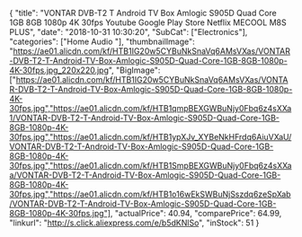 {
	"title": "VONTAR DVB-T2 T Android TV Box Amlogic S905D Quad Core 1GB 8GB 1080p 4K 30fps Youtube Google Play Store Netflix MECOOL M8S PLUS",
	"date": "2018-10-31 10:30:20",
	"SubCat": ["Electronics"],
	"categories": ["Home Audio "],
	"thumbnailImage": "https://ae01.alicdn.com/kf/HTB1IG20w5CYBuNkSnaVq6AMsVXas/VONTAR-DVB-T2-T-Android-TV-Box-Amlogic-S905D-Quad-Core-1GB-8GB-1080p-4K-30fps.jpg_220x220.jpg",
	"BigImage": ["https://ae01.alicdn.com/kf/HTB1IG20w5CYBuNkSnaVq6AMsVXas/VONTAR-DVB-T2-T-Android-TV-Box-Amlogic-S905D-Quad-Core-1GB-8GB-1080p-4K-30fps.jpg","https://ae01.alicdn.com/kf/HTB1qmpBEXGWBuNjy0Fbq6z4sXXa1/VONTAR-DVB-T2-T-Android-TV-Box-Amlogic-S905D-Quad-Core-1GB-8GB-1080p-4K-30fps.jpg","https://ae01.alicdn.com/kf/HTB1ypXJv_XYBeNkHFrdq6AiuVXaU/VONTAR-DVB-T2-T-Android-TV-Box-Amlogic-S905D-Quad-Core-1GB-8GB-1080p-4K-30fps.jpg","https://ae01.alicdn.com/kf/HTB1SmpBEXGWBuNjy0Fbq6z4sXXaa/VONTAR-DVB-T2-T-Android-TV-Box-Amlogic-S905D-Quad-Core-1GB-8GB-1080p-4K-30fps.jpg","https://ae01.alicdn.com/kf/HTB1o16wEkSWBuNjSszdq6zeSpXab/VONTAR-DVB-T2-T-Android-TV-Box-Amlogic-S905D-Quad-Core-1GB-8GB-1080p-4K-30fps.jpg"],
	"actualPrice": 40.94,
	"comparePrice": 64.99,
	"linkurl": "http://s.click.aliexpress.com/e/b5dKNlSo",
	"inStock": 51
}
